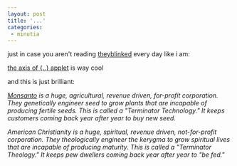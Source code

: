 ```yaml
---
layout: post
title: '...'
categories:
 - minutia
---
```


just in case you aren't reading <a href="http://theyblinked.blogspot.com">theyblinked</a> every day like i am:

<a href="http://artport.whitney.org/commissions/codedoc/Levin/axis.html">the axis of {..} applet</a> is way cool

and this is just brilliant:

<i><a href="http://www.monsanto.com">Monsanto</a> is a huge, agricultural, revenue driven, for-profit corporation. They genetically engineer seed to grow plants that are incapable of producing fertile seeds. This is called a "Terminator Technology." It keeps customers coming back year after year to buy new seed.

American Christianity is a huge, spiritual, revenue driven, not-for-profit corporation. They theologically engineer the kerygma to grow spiritual lives that are incapable of producing maturity. This is called a "Terminator Theology." It keeps pew dwellers coming back year after year to "be fed."</i>

